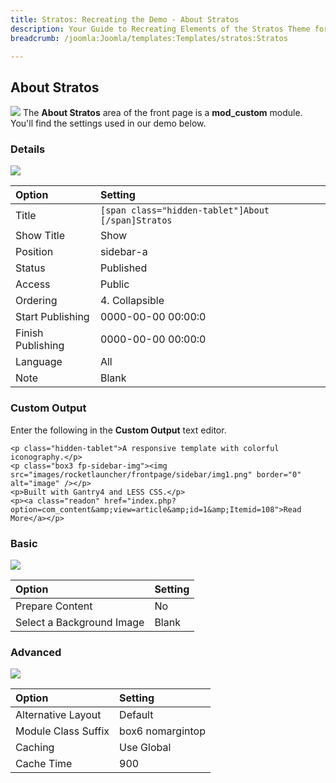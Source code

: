 ```yaml
---
title: Stratos: Recreating the Demo - About Stratos
description: Your Guide to Recreating Elements of the Stratos Theme for Joomla
breadcrumb: /joomla:Joomla/templates:Templates/stratos:Stratos

---
```


About Stratos
-----
![][about1]
The **About Stratos** area of the front page is a **mod_custom** module. You'll find the settings used in our demo below.

### Details
![][about2]

| Option | Setting |
|:------|:-------|
| Title | `[span class="hidden-tablet"]About [/span]Stratos` |
| Show Title | Show |
| Position | sidebar-a |
| Status | Published |
| Access | Public |
| Ordering | 4. Collapsible |
| Start Publishing | 0000-00-00 00:00:0 |
| Finish Publishing | 0000-00-00 00:00:0 |
| Language | All |
| Note | Blank |

### Custom Output
Enter the following in the **Custom Output** text editor.

~~~
<p class="hidden-tablet">A responsive template with colorful iconography.</p>
<p class="box3 fp-sidebar-img"><img src="images/rocketlauncher/frontpage/sidebar/img1.png" border="0" alt="image" /></p>
<p>Built with Gantry4 and LESS CSS.</p>
<p><a class="readon" href="index.php?option=com_content&amp;view=article&amp;id=1&amp;Itemid=108">Read More</a></p>
~~~

### Basic
![][about3]

| Option | Setting |
|:------|:-------|
| Prepare Content | No |
| Select a Background Image | Blank |

### Advanced
![][about4]

| Option | Setting |
|:------|:-------|
| Alternative Layout | Default |
| Module Class Suffix | box6 nomargintop |
| Caching | Use Global |
| Cache Time | 900 |

[about1]: assets/about_1.jpeg
[about2]: assets/about_2.jpeg
[about3]: assets/about_3.jpeg
[about4]: assets/about_4.jpeg